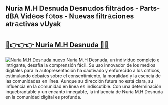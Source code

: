 ## Nuria M.H Desnuda D𝚎sn𝚞dos filtr𝚊dos - Parts-dBA Vid𝚎os f𝚘tos - N𝚞evas filtr𝚊ciones atr𝚊ctivas vUyak

# <h2><a href="http://mbcwvc.tromn.icu/?c=Nuria+M.H+Desnuda">🔗👉👉👉 Nuria M.H Desnuda 🔗🔗</a></h2>

[![Nuria M.H Desnuda nuevo](https://i.imgur.com/pEAQMta.gif)](http://mbcwvc.tromn.icu/?c=Nuria+M.H+Desnuda)
Nuria M.H Desnuda, un individuo complejo e intrigante, desafía la comprensión fácil. Su uso innovador de los medios digitales para la autopresentación ha cautivado y enfurecido a los críticos, estimulando debates sobre el consentimiento, la moralidad y la esencia de las comunidades en línea. Aunque su dirección futura no está clara, su influencia en la comunidad en línea es indiscutible. Con una determinación inquebrantable y un encanto innegable, la influencia de Nuria M.H Desnuda en la comunidad digital es profunda.
